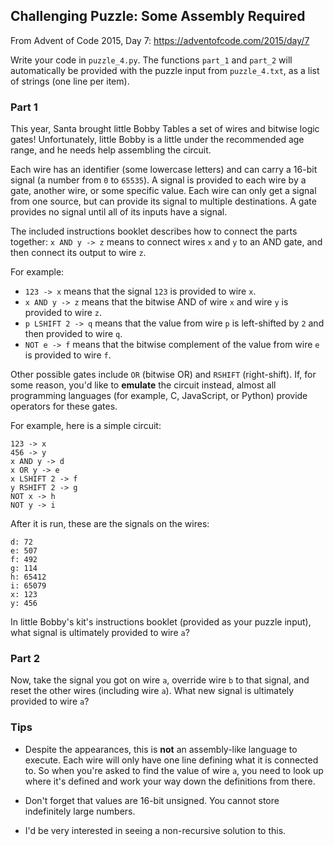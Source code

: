 ## Challenging Puzzle: Some Assembly Required

From Advent of Code 2015, Day 7: <https://adventofcode.com/2015/day/7>

Write your code in `puzzle_4.py`. The functions `part_1` and `part_2` will automatically be provided with the puzzle input from `puzzle_4.txt`, as a list of strings (one line per item).

### Part 1

This year, Santa brought little Bobby Tables a set of wires and bitwise logic gates! Unfortunately, little Bobby is a little under the recommended age range, and he needs help assembling the circuit.

Each wire has an identifier (some lowercase letters) and can carry a 16-bit signal (a number from `0` to `65535`). A signal is provided to each wire by a gate, another wire, or some specific value. Each wire can only get a signal from one source, but can provide its signal to multiple destinations. A gate provides no signal until all of its inputs have a signal.

The included instructions booklet describes how to connect the parts together: `x AND y -> z` means to connect wires `x` and `y` to an AND gate, and then connect its output to wire `z`.

For example:

- `123 -> x` means that the signal `123` is provided to wire `x`.
- `x AND y -> z` means that the bitwise AND of wire `x` and wire `y` is provided to wire `z`.
- `p LSHIFT 2 -> q` means that the value from wire `p` is left-shifted by `2` and then provided to wire `q`.
- `NOT e -> f` means that the bitwise complement of the value from wire `e` is provided to wire `f`.

Other possible gates include `OR` (bitwise OR) and `RSHIFT` (right-shift). If, for some reason, you'd like to **emulate** the circuit instead, almost all programming languages (for example, C, JavaScript, or Python) provide operators for these gates.

For example, here is a simple circuit:

    123 -> x
    456 -> y
    x AND y -> d
    x OR y -> e
    x LSHIFT 2 -> f
    y RSHIFT 2 -> g
    NOT x -> h
    NOT y -> i

After it is run, these are the signals on the wires:

    d: 72
    e: 507
    f: 492
    g: 114
    h: 65412
    i: 65079
    x: 123
    y: 456

In little Bobby's kit's instructions booklet (provided as your puzzle input), what signal is ultimately provided to wire `a`?

### Part 2

Now, take the signal you got on wire `a`, override wire `b` to that signal, and reset the other wires (including wire `a`). What new signal is ultimately provided to wire `a`?

### Tips

* Despite the appearances, this is **not** an assembly-like language to execute. Each wire will only have one line defining what it is connected to. So when you're asked to find the value of wire `a`, you need to look up where it's defined and work your way down the definitions from there.

* Don't forget that values are 16-bit unsigned. You cannot store indefinitely large numbers.

* I'd be very interested in seeing a non-recursive solution to this.
